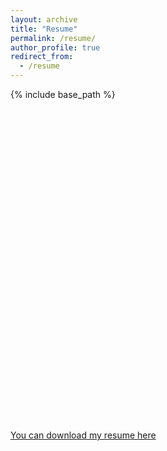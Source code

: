 ```yaml
---
layout: archive
title: "Resume"
permalink: /resume/
author_profile: true
redirect_from:
  - /resume
---
```


{% include base_path %}

<div id="viewer" style="width: 100%; height: 500px;"></div>
<script type="text/javascript" src="https://cloudpdf.io/viewer.min.js"></script>
<script>
  const config = { 
    documentId: 'c724b57e-8e2b-49cd-bdca-34eb176c2709',
    darkMode: true, 
  };
  CloudPDF(config, document.getElementById('viewer')).then((instance) => {
    
  });
</script>


<!-- 
Go here to upload a new version of my CV:
https://www.embedpdf.com/org/7357/document/3436620a-4753-4b8f-bae8-dbea7d49bace/embed

-->

[You can download my resume here](http://manuelacollis.github.io/files/current_CV_Manuela_R_Collis.pdf)



